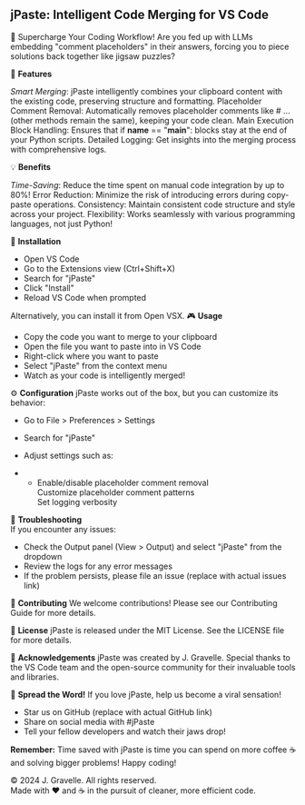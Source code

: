 ## jPaste: Intelligent Code Merging for VS Code
🚀 Supercharge Your Coding Workflow!
Are you fed up with LLMs embedding "comment placeholders" in their answers, forcing you to piece solutions back together like jigsaw puzzles?
  
🌟 **Features**

*Smart Merging*: jPaste intelligently combines your clipboard content with the existing code, preserving structure and formatting.
Placeholder Comment Removal: Automatically removes placeholder comments like # ... (other methods remain the same), keeping your code clean.
Main Execution Block Handling: Ensures that if __name__ == "__main__": blocks stay at the end of your Python scripts.
Detailed Logging: Get insights into the merging process with comprehensive logs.

💡 **Benefits**

*Time-Saving*: Reduce the time spent on manual code integration by up to 80%!
Error Reduction: Minimize the risk of introducing errors during copy-paste operations.
Consistency: Maintain consistent code structure and style across your project.
Flexibility: Works seamlessly with various programming languages, not just Python!

🔧 **Installation**

- Open VS Code  
- Go to the Extensions view (Ctrl+Shift+X)  
- Search for "jPaste"  
- Click "Install"  
- Reload VS Code when prompted  

Alternatively, you can install it from Open VSX.
🎮 **Usage**

- Copy the code you want to merge to your clipboard  
- Open the file you want to paste into in VS Code  
- Right-click where you want to paste  
- Select "jPaste" from the context menu  
- Watch as your code is intelligently merged!  

⚙️ **Configuration**
jPaste works out of the box, but you can customize its behavior:

- Go to File > Preferences > Settings  
- Search for "jPaste"  
- Adjust settings such as:  

- - Enable/disable placeholder comment removal  
Customize placeholder comment patterns  
Set logging verbosity  
  
  

🐛 **Troubleshooting**  
If you encounter any issues:

- Check the Output panel (View > Output) and select "jPaste" from the dropdown
- Review the logs for any error messages
- If the problem persists, please file an issue (replace with actual issues link)

🤝 **Contributing**
We welcome contributions! Please see our Contributing Guide for more details.  
  
📜 **License**
jPaste is released under the MIT License. See the LICENSE file for more details.  
  

🙏 **Acknowledgements**
jPaste was created by J. Gravelle. Special thanks to the VS Code team and the open-source community for their invaluable tools and libraries.  
  
🌟 **Spread the Word!**
If you love jPaste, help us become a viral sensation!
- Star us on GitHub (replace with actual GitHub link)
- Share on social media with #jPaste
- Tell your fellow developers and watch their jaws drop!

**Remember:** Time saved with jPaste is time you can spend on more coffee ☕ and solving bigger problems! Happy coding!  
  
© 2024 J. Gravelle. All rights reserved.  
Made with ❤️ and ☕ in the pursuit of cleaner, more efficient code.
